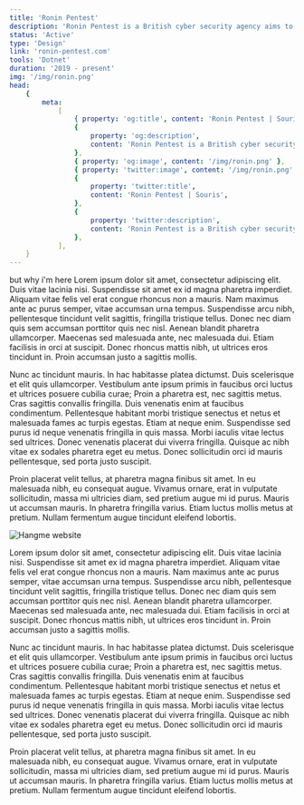 ```yaml
---
title: 'Ronin Pentest'
description: 'Ronin Pentest is a British cyber security agency aims to make cyber security more accessible for companies at any sizes.'
status: 'Active'
type: 'Design'
link: 'ronin-pentest.com'
tools: 'Dotnet'
duration: '2019 - present'
img: '/img/ronin.png'
head:
    {
        meta:
            [
                { property: 'og:title', content: 'Ronin Pentest | Souris' },
                {
                    property: 'og:description',
                    content: 'Ronin Pentest is a British cyber security agency aims to make cyber security more accessible for companies at any sizes.',
                },
                { property: 'og:image', content: '/img/ronin.png' },
                { property: 'twitter:image', content: '/img/ronin.png' },
                {
                    property: 'twitter:title',
                    content: 'Ronin Pentest | Souris',
                },
                {
                    property: 'twitter:description',
                    content: 'Ronin Pentest is a British cyber security agency aims to make cyber security more accessible for companies at any sizes.',
                },
            ],
    }
---
```


but why i'm here
Lorem ipsum dolor sit amet, consectetur adipiscing elit. Duis vitae lacinia nisi. Suspendisse sit amet ex id magna pharetra imperdiet. Aliquam vitae felis vel erat congue rhoncus non a mauris. Nam maximus ante ac purus semper, vitae accumsan urna tempus. Suspendisse arcu nibh, pellentesque tincidunt velit sagittis, fringilla tristique tellus. Donec nec diam quis sem accumsan porttitor quis nec nisl. Aenean blandit pharetra ullamcorper. Maecenas sed malesuada ante, nec malesuada dui. Etiam facilisis in orci at suscipit. Donec rhoncus mattis nibh, ut ultrices eros tincidunt in. Proin accumsan justo a sagittis mollis.

<!--more-->

Nunc ac tincidunt mauris. In hac habitasse platea dictumst. Duis scelerisque et elit quis ullamcorper. Vestibulum ante ipsum primis in faucibus orci luctus et ultrices posuere cubilia curae; Proin a pharetra est, nec sagittis metus. Cras sagittis convallis fringilla. Duis venenatis enim at faucibus condimentum. Pellentesque habitant morbi tristique senectus et netus et malesuada fames ac turpis egestas. Etiam at neque enim. Suspendisse sed purus id neque venenatis fringilla in quis massa. Morbi iaculis vitae lectus sed ultrices. Donec venenatis placerat dui viverra fringilla. Quisque ac nibh vitae ex sodales pharetra eget eu metus. Donec sollicitudin orci id mauris pellentesque, sed porta justo suscipit.

Proin placerat velit tellus, at pharetra magna finibus sit amet. In eu malesuada nibh, eu consequat augue. Vivamus ornare, erat in vulputate sollicitudin, massa mi ultricies diam, sed pretium augue mi id purus. Mauris ut accumsan mauris. In pharetra fringilla varius. Etiam luctus mollis metus at pretium. Nullam fermentum augue tincidunt eleifend lobortis.

![Hangme website](/img/ronin.png)

Lorem ipsum dolor sit amet, consectetur adipiscing elit. Duis vitae lacinia nisi. Suspendisse sit amet ex id magna pharetra imperdiet. Aliquam vitae felis vel erat congue rhoncus non a mauris. Nam maximus ante ac purus semper, vitae accumsan urna tempus. Suspendisse arcu nibh, pellentesque tincidunt velit sagittis, fringilla tristique tellus. Donec nec diam quis sem accumsan porttitor quis nec nisl. Aenean blandit pharetra ullamcorper. Maecenas sed malesuada ante, nec malesuada dui. Etiam facilisis in orci at suscipit. Donec rhoncus mattis nibh, ut ultrices eros tincidunt in. Proin accumsan justo a sagittis mollis.

Nunc ac tincidunt mauris. In hac habitasse platea dictumst. Duis scelerisque et elit quis ullamcorper. Vestibulum ante ipsum primis in faucibus orci luctus et ultrices posuere cubilia curae; Proin a pharetra est, nec sagittis metus. Cras sagittis convallis fringilla. Duis venenatis enim at faucibus condimentum. Pellentesque habitant morbi tristique senectus et netus et malesuada fames ac turpis egestas. Etiam at neque enim. Suspendisse sed purus id neque venenatis fringilla in quis massa. Morbi iaculis vitae lectus sed ultrices. Donec venenatis placerat dui viverra fringilla. Quisque ac nibh vitae ex sodales pharetra eget eu metus. Donec sollicitudin orci id mauris pellentesque, sed porta justo suscipit.

Proin placerat velit tellus, at pharetra magna finibus sit amet. In eu malesuada nibh, eu consequat augue. Vivamus ornare, erat in vulputate sollicitudin, massa mi ultricies diam, sed pretium augue mi id purus. Mauris ut accumsan mauris. In pharetra fringilla varius. Etiam luctus mollis metus at pretium. Nullam fermentum augue tincidunt eleifend lobortis.

